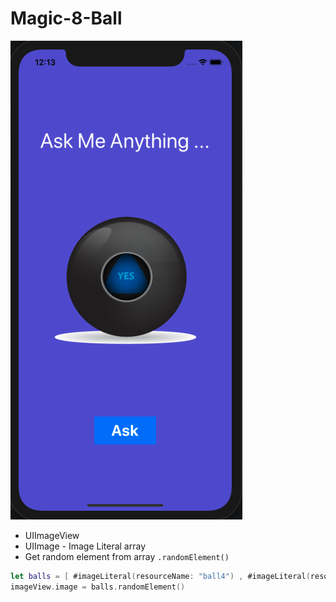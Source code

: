 
# Magic-8-Ball

![Magic 8 Ball](image.png?raw=true "Screenshot")


* UIImageView 
* UIImage - Image Literal array 
* Get random element from array `.randomElement()`
```swift
let balls = [ #imageLiteral(resourceName: "ball4") , #imageLiteral(resourceName: "ball3") ,#imageLiteral(resourceName: "ball2") ,#imageLiteral(resourceName: "ball2") ,#imageLiteral(resourceName: "ball5"), Im]
imageView.image = balls.randomElement()
```
